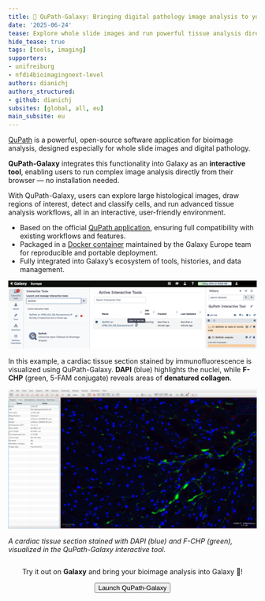 ```yaml
---
title: 🔬 QuPath-Galaxy: Bringing digital pathology image analysis to your browser.
date: '2025-06-24'
tease: Explore whole slide images and run powerful tissue analysis directly in your browser with the QuPath-Galaxy interactive tool.
hide_tease: true
tags: [tools, imaging]
supporters:
- unifreiburg
- nfdi4bioimagingnext-level
authors: dianichj
authors_structured:
- github: dianichj
subsites: [global, all, eu]
main_subsite: eu
---
```

[QuPath](https://qupath.github.io) is a powerful, open-source software application for bioimage analysis, designed especially for whole slide images and digital pathology.

**QuPath-Galaxy** integrates this functionality into Galaxy as an **interactive tool**, enabling users to run complex image analysis directly from their browser — no installation needed.

With QuPath-Galaxy, users can explore large histological images, draw regions of interest, detect and classify cells, and run advanced tissue analysis workflows, all in an interactive, user-friendly environment.

+ Based on the official [QuPath application](https://github.com/qupath/qupath), ensuring full compatibility with existing workflows and features.  
+ Packaged in a [Docker container](https://github.com/usegalaxy-eu/docker-qupath) maintained by the Galaxy Europe team for reproducible and portable deployment.  
+ Fully integrated into Galaxy’s ecosystem of tools, histories, and data management.

<div align="center">
  <img src="./qupath_runningjob_galaxy.png" alt="QuPath launched from Galaxy" style="max-width: 100%;"/>
</div>

In this example, a cardiac tissue section stained by immunofluorescence is visualized using QuPath-Galaxy. **DAPI** (blue) highlights the nuclei, while **F-CHP** (green, 5-FAM conjugate) reveals areas of **denatured collagen**.

<div align="center">
  <img src="./qupath_galaxy.png" alt="Fluorescence image of cardiac tissue" style="max-width: 100%;"/>
</div>

*A cardiac tissue section stained with DAPI (blue) and F-CHP (green), visualized in the QuPath-Galaxy interactive tool.*

<div align="center" style="margin-top: 2em;">
  Try it out on <strong>Galaxy</strong> and bring your bioimage analysis into Galaxy 🔬!
</div>

<div align="center" style="margin-top: 1em;">
  <a href="https://usegalaxy.eu/?tool_id=interactive_tool_qupath&version=latest">
    <button type="button" class="btn btn-primary btn-lg">Launch QuPath-Galaxy</button>
  </a>
</div>
